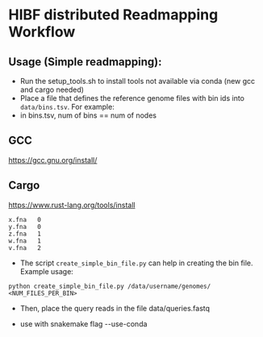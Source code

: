# HIBF distributed Readmapping Workflow

## Usage (Simple readmapping):

- Run the setup_tools.sh to install tools not available via conda (new gcc and cargo needed)
- Place a file that defines the reference genome files with bin ids into `data/bins.tsv`. For example:
- in bins.tsv, num of bins == num of nodes

## GCC
https://gcc.gnu.org/install/

## Cargo
https://www.rust-lang.org/tools/install


```
x.fna	0
y.fna	0
z.fna	1
w.fna	1
v.fna	2
```
- The script `create_simple_bin_file.py` can help in creating the bin file. Example usage:

```
python create_simple_bin_file.py /data/username/genomes/ <NUM_FILES_PER_BIN>
```

- Then, place the query reads in the file data/queries.fastq

- use with snakemake flag --use-conda
